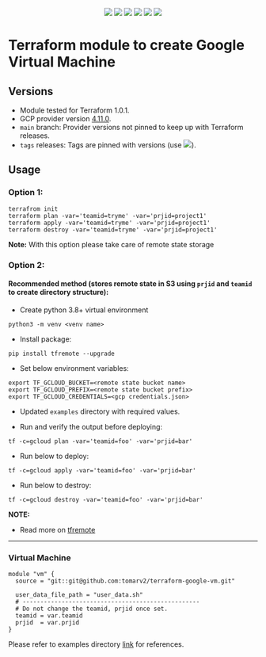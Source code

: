 <p align="center">
    <a href="https://github.com/tomarv2/terraform-google-vm/actions/workflows/pre-commit.yml" alt="Pre Commit">
        <img src="https://github.com/tomarv2/terraform-google-vm/actions/workflows/pre-commit.yml/badge.svg?branch=main" /></a>
    <a href="https://www.apache.org/licenses/LICENSE-2.0" alt="license">
        <img src="https://img.shields.io/github/license/tomarv2/terraform-google-vm" /></a>
    <a href="https://github.com/tomarv2/terraform-google-vm/tags" alt="GitHub tag">
        <img src="https://img.shields.io/github/v/tag/tomarv2/terraform-google-vm" /></a>
    <a href="https://github.com/tomarv2/terraform-google-vm/pulse" alt="Activity">
        <img src="https://img.shields.io/github/commit-activity/m/tomarv2/terraform-google-vm" /></a>
    <a href="https://stackoverflow.com/users/6679867/tomarv2" alt="Stack Exchange reputation">
        <img src="https://img.shields.io/stackexchange/stackoverflow/r/6679867"></a>
    <a href="https://twitter.com/intent/follow?screen_name=varuntomar2019" alt="follow on Twitter">
        <img src="https://img.shields.io/twitter/follow/varuntomar2019?style=social&logo=twitter"></a>
</p>

# Terraform module to create Google Virtual Machine

## Versions

- Module tested for Terraform 1.0.1.
- GCP provider version [4.11.0](https://registry.terraform.io/providers/hashicorp/google/latest).
- `main` branch: Provider versions not pinned to keep up with Terraform releases.
- `tags` releases: Tags are pinned with versions (use <a href="https://github.com/tomarv2/terraform-google-vm/tags" alt="GitHub tag">
        <img src="https://img.shields.io/github/v/tag/tomarv2/terraform-google-vm" /></a>).


## Usage

### Option 1:

```
terrafrom init
terraform plan -var='teamid=tryme' -var='prjid=project1'
terraform apply -var='teamid=tryme' -var='prjid=project1'
terraform destroy -var='teamid=tryme' -var='prjid=project1'
```
**Note:** With this option please take care of remote state storage

### Option 2:

#### Recommended method (stores remote state in S3 using `prjid` and `teamid` to create directory structure):

- Create python 3.8+ virtual environment
```
python3 -m venv <venv name>
```

- Install package:
```
pip install tfremote --upgrade
```

- Set below environment variables:
```
export TF_GCLOUD_BUCKET=<remote state bucket name>
export TF_GCLOUD_PREFIX=<remote state bucket prefix>
export TF_GCLOUD_CREDENTIALS=<gcp credentials.json>
```

- Updated `examples` directory with required values.

- Run and verify the output before deploying:
```
tf -c=gcloud plan -var='teamid=foo' -var='prjid=bar'
```

- Run below to deploy:
```
tf -c=gcloud apply -var='teamid=foo' -var='prjid=bar'
```

- Run below to destroy:
```
tf -c=gcloud destroy -var='teamid=foo' -var='prjid=bar'
```

**NOTE:**

- Read more on [tfremote](https://github.com/tomarv2/tfremote)
---

### Virtual Machine
```
module "vm" {
  source = "git::git@github.com:tomarv2/terraform-google-vm.git"

  user_data_file_path = "user_data.sh"
  # --------------------------------------------------
  # Do not change the teamid, prjid once set.
  teamid = var.teamid
  prjid  = var.prjid
}
```

Please refer to examples directory [link](examples) for references.
